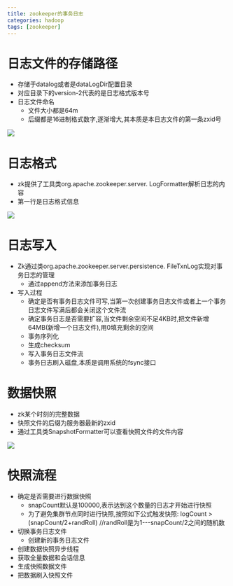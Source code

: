 ```yaml
---
title: zookeeper的事务日志
categories: hadoop   
tags: [zookeeper]
---
```





# 日志文件的存储路径

* 存储于datalog或者是dataLogDir配置目录
* 对应目录下的version-2代表的是日志格式版本号
* 日志文件命名
	* 文件大小都是64m
	* 后缀都是16进制格式数字,逐渐增大,其本质是本日志文件的第一条zxid号


![](http://ols7leonh.bkt.clouddn.com//assert/img/bigdata/zookeeper/log/1.png)



# 日志格式
* zk提供了工具类org.apache.zookeeper.server. LogFormatter解析日志的内容
* 第一行是日志格式信息

![](http://ols7leonh.bkt.clouddn.com//assert/img/bigdata/zookeeper/log/2.png)


# 日志写入
* Zk通过类org.apache.zookeeper.server.persistence. FileTxnLog实现对事务日志的管理
	* 通过append方法来添加事务日志
* 写入过程
	* 确定是否有事务日志文件可写,当第一次创建事务日志文件或者上一个事务日志文件写满后都会关闭这个文件流
	* 确定事务日志是否需要扩容,当文件剩余空间不足4KB时,把文件新增64MB(新增一个日志文件),用0填充剩余的空间
	* 事务序列化
	* 生成checksum
	* 写入事务日志文件流
	* 事务日志刷入磁盘,本质是调用系统的fsync接口


# 数据快照
* zk某个时刻的完整数据
* 快照文件的后缀为服务器最新的zxid
* 通过工具类SnapshotFormatter可以查看快照文件的文件内容

![](http://ols7leonh.bkt.clouddn.com//assert/img/bigdata/zookeeper/log/3.png)


# 快照流程
* 确定是否需要进行数据快照
	* snapCount默认是100000,表示达到这个数量的日志才开始进行快照
	* 为了避免集群节点同时进行快照,按照如下公式触发快照:
	logCount >(snapCount/2+randRoll) //randRoll是为1---snapCount/2之间的随机数
* 切换事务日志文件
	* 创建新的事务日志文件
* 创建数据快照异步线程
* 获取全量数据和会话信息
* 生成快照数据文件
* 把数据刷入快照文件


















